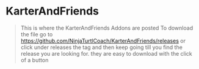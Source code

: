 # KarterAndFriends
>This is where the KarterAndFriends Addons are posted
>To download the file go to https://github.com/NinjaTurtlCoach/KarterAndFriends/releases
>or click under releases the tag and then keep going till you find the release you are looking for.
>they are easy to download with the click of a button
